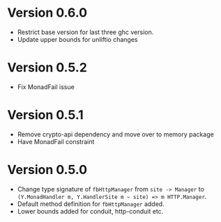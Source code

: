 # Version 0.6.0

* Restrict base version for last three ghc version.
* Update upper bounds for unliftio changes

# Version 0.5.2

* Fix MonadFail issue

# Version 0.5.1

* Remove crypto-api dependency and move over to memory package
* Have MonadFail constraint

# Version 0.5.0

* Change type signature of `fbHttpManager` from `site -> Manager` to `(Y.MonadHandler m, Y.HandlerSite m ~ site) => m HTTP.Manager`.
* Default method definition for `fbHttpManager` added.
* Lower bounds added for conduit, http-conduit etc.
